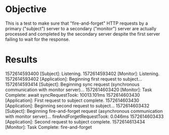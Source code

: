 # Objective
This is a test to make sure that "fire-and-forget" HTTP requests by a primary ("subject") server to a secondary ("monitor") server are actually processed and completed by the secondary server despite the first server failing to wait for the response.

# Results

1572614593400 [Subject]: Listening.
1572614593402 [Monitor]: Listening.
1572614593402 [Application]: Beginning first request to subject...
1572614593414 [Subject]: Beginning sync request (synchronous communication with monitor server)...
1572614603420 [Monitor]: Task Complete: await
syncRequestTook: 10013.101ms
1572614603430 [Application]: First request to subject complete.
1572614603430 [Application]: Beginning second request to subject...
1572614603432 [Subject]: Beginning fire-and-forget request (asynchronous communication with monitor server)...
fireAndForgetRequestTook: 0.046ms
1572614603433 [Application]: Second request to subject complete.
1572614613434 [Monitor]: Task Complete: fire-and-forget